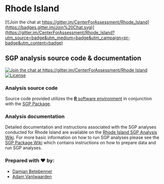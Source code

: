 Rhode Island
============

[![Join the chat at https://gitter.im/CenterForAssessment/Rhode_Island](https://badges.gitter.im/Join%20Chat.svg)](https://gitter.im/CenterForAssessment/Rhode_Island?utm_source=badge&utm_medium=badge&utm_campaign=pr-badge&utm_content=badge)

SGP analysis source code & documentation
-----------------------------------------

[![Join the chat at https://gitter.im/CenterForAssessment/Rhode Island](https://badges.gitter.im/Join%20Chat.svg)](https://gitter.im/CenterForAssessment/Rhode_Island?utm_source=badge&utm_medium=badge&utm_campaign=pr-badge&utm_content=badge) [![License](http://img.shields.io/badge/license-GPL%203-brightgreen.svg?style=flat)](https://github.com/CenterForAssessment/Rhode_Island/blob/master/LICENSE.md)

### Analysis source code

Source code provided utilizes the [**R** software environment](http://cran.r-project.org/) in conjunction with the [SGP Package](https://github.com/CenterForAssessment/SGP).

### Analysis documentation

Detailed documentation and instructions associated with the SGP analyses conducted for Rhode Island are available on the [Rhode Island SGP Analysis Wiki](https://github.com/CenterForAssessment/Rhode_Island/wiki). 
For more basic information on how to run SGP analyses please see the [SGP Package Wiki](https://github.com/CenterForAssessment/SGP/wiki/Home) which contains instructions on how to 
prepare data and run SGP analyses.

### Prepared with :heart: by:

* [Damian Betebenner](https://github.com/dbetebenner)
* [Adam VanIwaarden](https://github.com/adamvi)

